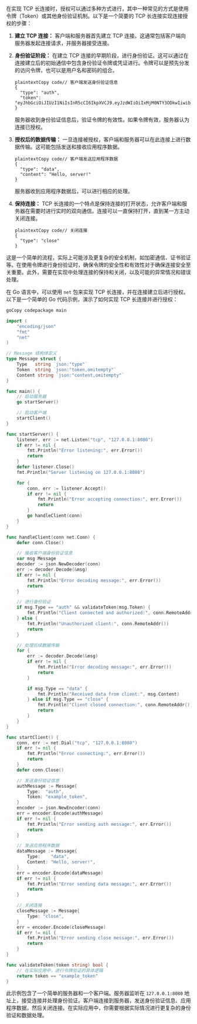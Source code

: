 在实现 TCP 长连接时，授权可以通过多种方式进行，其中一种常见的方式是使用令牌（Token）或其他身份验证机制。以下是一个简要的 TCP 长连接实现连接授权的步骤：

1. **建立 TCP 连接：** 客户端和服务器首先建立 TCP 连接。这通常包括客户端向服务器发起连接请求，并服务器接受连接。

2. **身份验证阶段：** 在建立 TCP 连接的早期阶段，进行身份验证。这可以通过在连接建立后的初始通信中包含身份验证令牌或凭证进行。令牌可以是预先分发的访问令牌，也可以是用户名和密码的组合。

   ```
   plaintextCopy code// 客户端发送身份验证信息
   {
     "type": "auth",
     "token": "eyJhbGciOiJIUzI1NiIsInR5cCI6IkpXVCJ9.eyJzdWIiOiIxMjM0NTY3ODkwIiwibmFtZSI6IkpvaG4gRG9lIiwiaWF0IjoxNTE2MjM5MDIyfQ.SflKxwRJSMeKKF2QT4fwpMeJf36POk6yJV_adQssw5c"
   }
   ```

   服务器收到身份验证信息后，验证令牌的有效性。如果令牌有效，服务器认为连接已授权。

3. **授权后的数据传输：** 一旦连接被授权，客户端和服务器可以在此连接上进行数据传输。这可能包括发送和接收应用程序数据。

   ```
   plaintextCopy code// 客户端发送应用程序数据
   {
     "type": "data",
     "content": "Hello, server!"
   }
   ```

   服务器收到应用程序数据后，可以进行相应的处理。

4. **保持连接：** TCP 长连接的一个特点是保持连接的打开状态，允许客户端和服务器在需要时进行实时的双向通信。连接可以一直保持打开，直到某一方主动关闭连接。

   ```
   plaintextCopy code// 关闭连接
   {
     "type": "close"
   }
   ```

这是一个简单的流程，实际上可能涉及更复杂的安全机制，如加密通信、证书验证等。在使用令牌进行身份验证时，确保令牌的安全性和有效性对于确保连接安全至关重要。此外，需要在实现中处理连接的保持和关闭，以及可能的异常情况和错误处理。







在 Go 语言中，可以使用 `net` 包来实现 TCP 长连接，并在连接建立后进行授权。以下是一个简单的 Go 代码示例，演示了如何实现 TCP 长连接并进行授权：

```go
goCopy codepackage main

import (
	"encoding/json"
	"fmt"
	"net"
)

// Message 结构体定义
type Message struct {
	Type   string `json:"type"`
	Token  string `json:"token,omitempty"`
	Content string `json:"content,omitempty"`
}

func main() {
	// 启动服务器
	go startServer()

	// 启动客户端
	startClient()
}

func startServer() {
	listener, err := net.Listen("tcp", "127.0.0.1:8080")
	if err != nil {
		fmt.Println("Error listening:", err.Error())
		return
	}
	defer listener.Close()
	fmt.Println("Server listening on 127.0.0.1:8080")

	for {
		conn, err := listener.Accept()
		if err != nil {
			fmt.Println("Error accepting connection:", err.Error())
			return
		}
		go handleClient(conn)
	}
}

func handleClient(conn net.Conn) {
	defer conn.Close()

	// 接收客户端身份验证信息
	var msg Message
	decoder := json.NewDecoder(conn)
	err := decoder.Decode(&msg)
	if err != nil {
		fmt.Println("Error decoding message:", err.Error())
		return
	}

	// 进行身份验证
	if msg.Type == "auth" && validateToken(msg.Token) {
		fmt.Println("Client connected and authorized:", conn.RemoteAddr())
	} else {
		fmt.Println("Unauthorized client:", conn.RemoteAddr())
		return
	}

	// 处理后续数据传输
	for {
		err := decoder.Decode(&msg)
		if err != nil {
			fmt.Println("Error decoding message:", err.Error())
			return
		}

		if msg.Type == "data" {
			fmt.Println("Received data from client:", msg.Content)
		} else if msg.Type == "close" {
			fmt.Println("Client closed connection:", conn.RemoteAddr())
			return
		}
	}
}

func startClient() {
	conn, err := net.Dial("tcp", "127.0.0.1:8080")
	if err != nil {
		fmt.Println("Error connecting:", err.Error())
		return
	}
	defer conn.Close()

	// 发送身份验证信息
	authMessage := Message{
		Type:  "auth",
		Token: "example_token",
	}
	encoder := json.NewEncoder(conn)
	err = encoder.Encode(authMessage)
	if err != nil {
		fmt.Println("Error sending auth message:", err.Error())
		return
	}

	// 发送应用程序数据
	dataMessage := Message{
		Type:    "data",
		Content: "Hello, server!",
	}
	err = encoder.Encode(dataMessage)
	if err != nil {
		fmt.Println("Error sending data message:", err.Error())
		return
	}

	// 关闭连接
	closeMessage := Message{
		Type: "close",
	}
	err = encoder.Encode(closeMessage)
	if err != nil {
		fmt.Println("Error sending close message:", err.Error())
		return
	}
}

func validateToken(token string) bool {
	// 在实际应用中，进行令牌验证的具体逻辑
	return token == "example_token"
}
```

此示例包含了一个简单的服务器和一个客户端。服务器监听在 `127.0.0.1:8080` 地址上，接受连接并处理身份验证。客户端连接到服务器，发送身份验证信息、应用程序数据，然后关闭连接。在实际应用中，你需要根据实际情况进行更复杂的身份验证和数据处理。